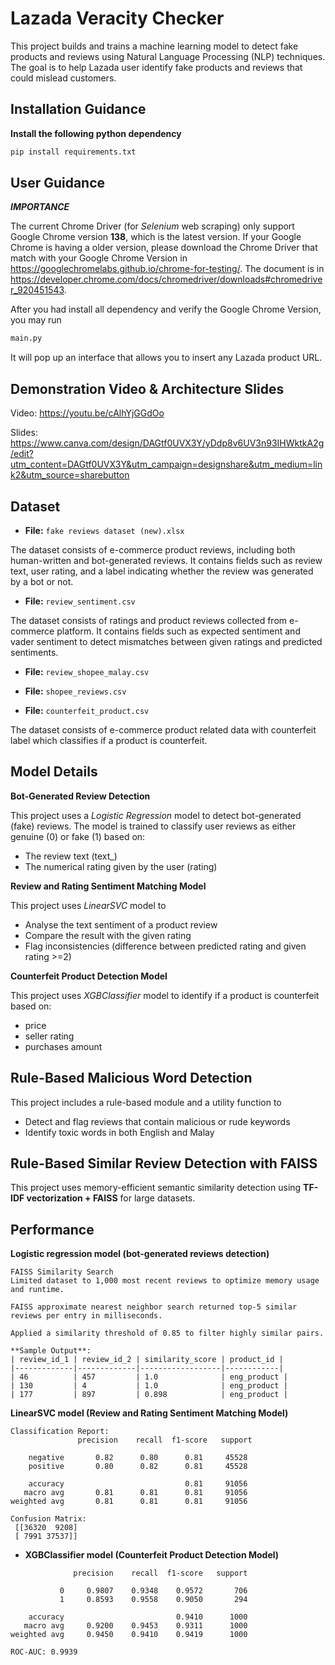 # Lazada Veracity Checker
This project builds and trains a machine learning model to detect fake products and reviews using Natural Language Processing (NLP) techniques. The goal is to help Lazada user identify fake products and reviews that could mislead customers. 


## Installation Guidance
**Install the following python dependency**

```python
pip install requirements.txt
```

## User Guidance
***IMPORTANCE***

The current Chrome Driver (for *Selenium* web scraping) only support Google Chrome version **138**, which is the latest version. If your Google Chrome is having a older version, please download the Chrome Driver that match with your Google Chrome Version in https://googlechromelabs.github.io/chrome-for-testing/. The document is in https://developer.chrome.com/docs/chromedriver/downloads#chromedriver_920451543.


After you had install all dependency and verify the Google Chrome Version, you may run
```python
main.py
```
It will pop up an interface that allows you to insert any Lazada product URL.

## Demonstration Video & Architecture Slides
Video:
https://youtu.be/cAlhYjGGdOo

Slides:
https://www.canva.com/design/DAGtf0UVX3Y/yDdp8v6UV3n93IHWktkA2g/edit?utm_content=DAGtf0UVX3Y&utm_campaign=designshare&utm_medium=link2&utm_source=sharebutton

## Dataset
- **File:** `fake reviews dataset (new).xlsx`

The dataset consists of e-commerce product reviews, including both human-written and bot-generated reviews. It contains fields such as review text, user rating, and a label indicating whether the review was generated by a bot or not.

- **File:** `review_sentiment.csv`

The dataset consists of ratings and product reviews collected from e-commerce platform. It contains fields such as expected sentiment and vader sentiment to detect mismatches between given ratings and predicted sentiments.


- **File:** `review_shopee_malay.csv`
- **File:** `shopee_reviews.csv`

- **File:** `counterfeit_product.csv`

The dataset consists of e-commerce product related data with counterfeit label which classifies if a product is counterfeit.

## Model Details

**Bot-Generated Review Detection**

This project uses a *Logistic Regression* model to detect bot-generated (fake) reviews.
The model is trained to classify user reviews as either genuine (0) or fake (1) based on:
- The review text (text_)
- The numerical rating given by the user (rating)

**Review and Rating Sentiment Matching Model**

This project uses *LinearSVC* model to 
  - Analyse the text sentiment of a product review
  - Compare the result with the given rating
  - Flag inconsistencies (difference between predicted rating and given rating >=2)

**Counterfeit Product Detection Model**

This project uses *XGBClassifier* model to identify if a product is counterfeit based on:
   - price
   - seller rating
   - purchases amount

## Rule-Based Malicious Word Detection

 This project includes a rule-based module and a utility function to 
   - Detect and flag reviews that contain malicious or rude keywords
   - Identify toxic words in both English and Malay

## Rule-Based Similar Review Detection with FAISS

This project uses memory-efficient semantic similarity detection using **TF-IDF vectorization + FAISS** for large datasets.

## Performance

**Logistic regression model (bot-generated reviews detection)**
```
FAISS Similarity Search
Limited dataset to 1,000 most recent reviews to optimize memory usage and runtime.

FAISS approximate nearest neighbor search returned top-5 similar reviews per entry in milliseconds.

Applied a similarity threshold of 0.85 to filter highly similar pairs.

**Sample Output**:
| review_id_1 | review_id_2 | similarity_score | product_id |
|-------------|-------------|------------------|------------|
| 46          | 457         | 1.0              | eng_product |
| 130         | 4           | 1.0              | eng_product |
| 177         | 897         | 0.898            | eng_product |
```
**LinearSVC model (Review and Rating Sentiment Matching Model)**
```
Classification Report:
               precision    recall  f1-score   support

    negative       0.82      0.80      0.81     45528
    positive       0.80      0.82      0.81     45528

    accuracy                           0.81     91056
   macro avg       0.81      0.81      0.81     91056
weighted avg       0.81      0.81      0.81     91056

Confusion Matrix:
 [[36320  9208]
 [ 7991 37537]]
```

- **XGBClassifier model (Counterfeit Product Detection Model)**
```
              precision    recall  f1-score   support

           0     0.9807    0.9348    0.9572       706
           1     0.8593    0.9558    0.9050       294

    accuracy                         0.9410      1000
   macro avg     0.9200    0.9453    0.9311      1000
weighted avg     0.9450    0.9410    0.9419      1000

ROC‑AUC: 0.9939
```
